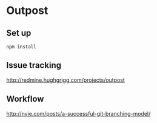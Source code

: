 Outpost
=======

## Set up
`npm install`

## Issue tracking
http://redmine.hughgrigg.com/projects/outpost

## Workflow
http://nvie.com/posts/a-successful-git-branching-model/
